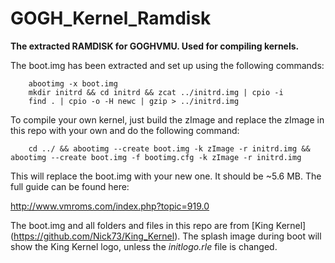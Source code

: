 # GOGH_Kernel_Ramdisk
**The extracted RAMDISK for GOGHVMU. Used for compiling kernels.**

The boot.img has been extracted and set up using the following commands:

        abootimg -x boot.img
        mkdir initrd && cd initrd && zcat ../initrd.img | cpio -i
        find . | cpio -o -H newc | gzip > ../initrd.img
        
To compile your own kernel, just build the zImage and replace the zImage in this repo with your own and do the following command:

        cd ../ && abootimg --create boot.img -k zImage -r initrd.img && abootimg --create boot.img -f bootimg.cfg -k zImage -r initrd.img
        
This will replace the boot.img with your new one. It should be ~5.6 MB. The full guide can be found here:

<http://www.vmroms.com/index.php?topic=919.0>

The boot.img and all folders and files in this repo are from [King Kernel] (https://github.com/Nick73/King_Kernel). The splash image during boot will show the King Kernel logo, unless the *initlogo.rle* file is changed.
